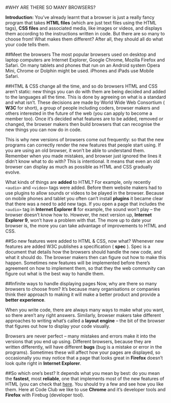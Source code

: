 #WHY ARE THERE SO MANY BROWSERS?

__Introduction:__ You’ve already learnt that a browser is just a really fancy program that takes __HTML files__ (which are just text files using the HTML tags), __CSS files__ and associated media, like images or videos, and displays them according to the instructions written in code. But there are so many to choose from! What makes them different? After all, they should all do what your code tells them.

##Meet the browsers
The most popular browsers used on desktop and laptop computers are Internet Explorer, Google Chrome, Mozilla Firefox and Safari. On many tablets and phones that run on an Android system Opera Mini, Chrome or Dolphin might be used. iPhones and iPads use Mobile Safari.

##HTML & CSS change all the time, and so do browsers
HTML and CSS aren’t static: new things you can do with them are being decided and added to the languages all the time. This is done by agreeing on what is a standard and what
isn’t. These decisions are made by World Wide Web Consortium ( __W3C__ for short), a group of people including coders, browser makers and others interested in the future of the web (you can apply to become a member too). Once it’s decided what features are to be added, removed or changed, the browser makers then build browsers that can recognise the new things you can now do in code.

This is why new versions of browsers come out frequently: so that the new programs can correctly render the new features that people start using. If you are using an old browser, it won’t be able to understand them. Remember when you made mistakes, and browser just ignored the lines it didn’t know what to do with? This is intentional. It means that even an old browser can display as much as possible as HTML and CSS gradually evolve.

What kinds of things are __added__ to HTML? For example, only recently `<audio>` and `<video>` tags were added. Before them website makers had to use plugins to allow sounds or videos to be played in the browser. Because on mobile phones and tablet you often can’t install __plugins__ it became clear that there was a need to add new tags. If you open a page that includes the `<audio>` tag in __Internet Explorer 8__ for example, the sound won’t play – the browser doesn’t know how to. However, the next version up, __Internet Explorer 9__, won’t have a problem with that. The more up to date your browser is, the more you can take advantage of improvements to HTML and CSS.

##So new features were added to HTML & CSS, now what?
Whenever new features are added W3C publishes a specification ( __spec__ ). Spec is a document that details how the browsers should handle the new code, and what it should do.
The browser makers then can figure out how to make this happen. Sometimes new features will be implemented before there’s agreement on how to implement them, so that they the web community can figure out what is the best way to handle them.

##Infinite ways to handle displaying pages
Now, why are there so many browsers to choose from? It’s because many organisations or companies think their approach to making it will make a better product and provide a __better experience__.

When you write code, there are always many ways to make what you want, so there aren’t any right answers. Similarly, browser makers take different approaches to writing what’s called a __layout engine__ – the bit of the browser that figures out how to display your code visually.

Browsers are never perfect – many mistakes and errors make it into the versions that you end up using. Different browsers, because they are written differently, will have different __bugs__ (bug is a mistake or error in the programs). Sometimes these will affect how your pages are displayed, so occasionally you may notice that a page that looks great in __Firefox__ doesn’t look quite right in __Internet Explorer__.

##So which one’s best?
It depends what you mean by best: do you mean the __fastest__, most __reliable__, one that implements most of the new features of HTML (you can check that [here](http://html5test.com/).
You should try a few and see how you like them. Here at Code Club we like to use __Chrome__ and it’s developer tools and __Firefox__ with Firebug (developer tool).
